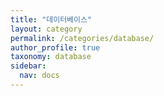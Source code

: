 ```yaml
---
title: "데이터베이스"
layout: category
permalink: /categories/database/
author_profile: true
taxonomy: database
sidebar:
  nav: docs
---
```

